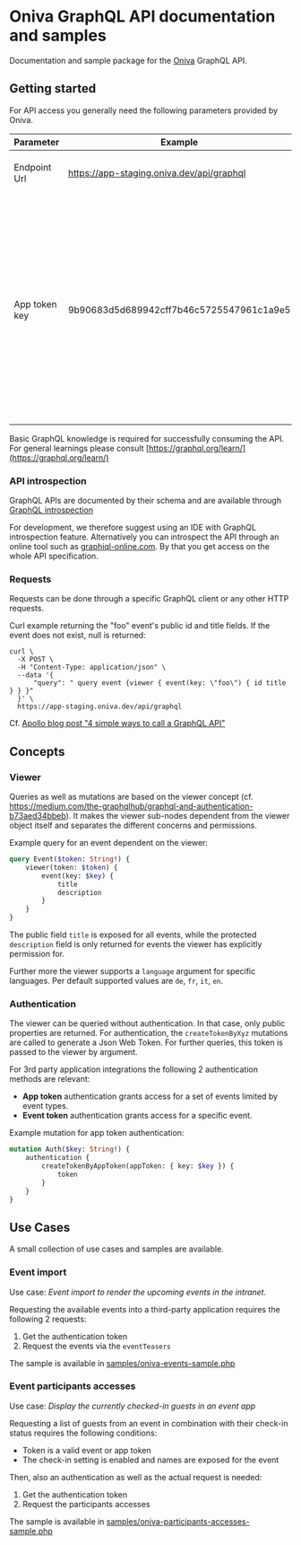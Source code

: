 # Oniva GraphQL API documentation and samples

Documentation and sample package for the [Oniva](https://www.oniva.events) GraphQL API.


## Getting started

For API access you generally need the following parameters provided by Oniva.

|Parameter| Example                                  | Note                                                                                                                                                                                                                                                 |
---|------------------------------------------|------------------------------------------------------------------------------------------------------------------------------------------------------------------------------------------------------------------------------------------------------|
|Endpoint Url| https://app-staging.oniva.dev/api/graphql  | The url of your Oniva instance appended by `/api/graphql`                                                                                                                                                                                            |
|App token key| 9b90683d5d689942cff7b46c5725547961c1a9e5 | Token for app token authentication. This is provided by the Oniva support or can be created by a super administrator in the admin interface. Alternatively, event token or further authentication methods for user based integrations are available. |

Basic GraphQL knowledge is required for successfully consuming the API. 
For general learnings please consult [https://graphql.org/learn/](https://graphql.org/learn/)

### API introspection

GraphQL APIs are documented by their schema and are available through [GraphQL introspection](https://graphql.org/learn/introspection/)

For development, we therefore suggest using an IDE with GraphQL introspection feature.
Alternatively you can introspect the API through an online tool such as [graphiql-online.com](https://graphiql-online.com/). By that you get access on the whole API specification.


### Requests

Requests can be done through a specific GraphQL client or any other HTTP requests. 

Curl example returning the "foo" event's public id and title fields. If the event does not exist, null is returned: 

```shell
curl \
  -X POST \
  -H "Content-Type: application/json" \
  --data '{
      "query": " query event {viewer { event(key: \"foo\") { id title } } }"
  }' \
  https://app-staging.oniva.dev/api/graphql
```

Cf. [Apollo blog post "4 simple ways to call a GraphQL API"](https://blog.apollographql.com/4-simple-ways-to-call-a-graphql-api-a6807bcdb355)


## Concepts

### Viewer

Queries as well as mutations are based on the viewer concept (cf. https://medium.com/the-graphqlhub/graphql-and-authentication-b73aed34bbeb).
It makes the viewer sub-nodes dependent from the viewer object itself and separates the different concerns and permissions.

Example query for an event dependent on the viewer:

```graphql
query Event($token: String!) {
    viewer(token: $token) {
        event(key: $key) {
            title
            description
        }
    }
}
```
The public field `title` is exposed for all events, while the protected `description` field is only returned for events the viewer has explicitly permission for.

Further more the viewer supports a `language` argument for specific languages. Per default supported values are `de`, `fr`, `it`, `en`.

### Authentication

The viewer can be queried without authentication. In that case, only public properties are returned. For authentication,
the `createTokenByXyz` mutations are called to generate a Json Web Token. For further queries, this token is passed to
the viewer by argument.

For 3rd party application integrations the following 2 authentication methods are relevant:

- **App token** authentication grants access for a set of events limited by event types.
- **Event token** authentication grants access for a specific event.

Example mutation for app token authentication:

```graphql
mutation Auth($key: String!) {
    authentication {
        createTokenByAppToken(appToken: { key: $key }) {
            token
        }
    }
}
```

## Use Cases

A small collection of use cases and samples are available.

### Event import

Use case: _Event import to render the upcoming events in the intranet._

Requesting the available events into a third-party application requires the following 2 requests:

1.  Get the authentication token
2.  Request the events via the `eventTeasers`

The sample is available in [samples/oniva-events-sample.php](samples/oniva-events-sample.php)

### Event participants accesses
 
Use case: _Display the currently checked-in guests in an event app_

Requesting a list of guests from an event in combination with their check-in status requires the following conditions:

- Token is a valid event or app token
- The check-in setting is enabled and names are exposed for the event

Then, also an authentication as well as the actual request is needed:

1.  Get the authentication token
2.  Request the participants accesses

The sample is available in [samples/oniva-participants-accesses-sample.php](samples/oniva-participants-accesses-sample.php)
